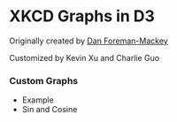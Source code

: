 XKCD Graphs in D3
=================

Originally created by [Dan Foreman-Mackey](http://dan.iel.fm/xkcd/)

Customized by Kevin Xu and Charlie Guo

### Custom Graphs

* Example
* Sin and Cosine
